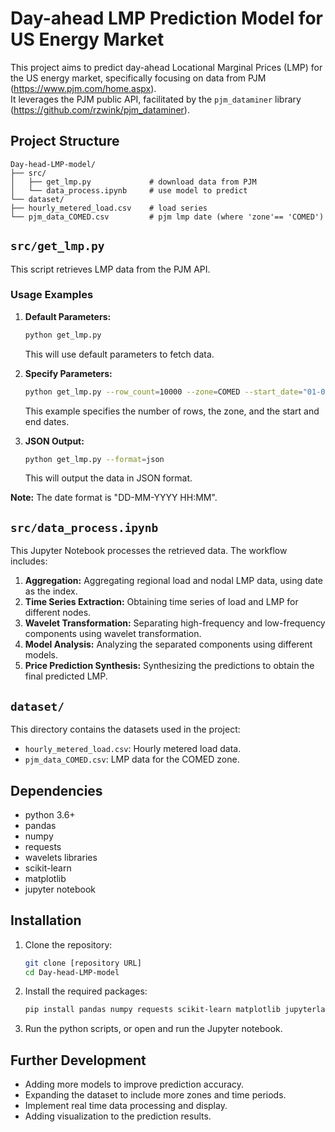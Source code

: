 # Day-ahead LMP Prediction Model for US Energy Market

This project aims to predict day-ahead Locational Marginal Prices (LMP) for the US energy market, specifically focusing on data from PJM (https://www.pjm.com/home.aspx).  
It leverages the PJM public API, facilitated by the `pjm_dataminer` library (https://github.com/rzwink/pjm_dataminer).

## Project Structure
```
Day-head-LMP-model/
├── src/
│   ├── get_lmp.py             # download data from PJM
│   └── data_process.ipynb     # use model to predict
└── dataset/
├── hourly_metered_load.csv    # load series
└── pjm_data_COMED.csv         # pjm lmp date (where 'zone'== 'COMED')
```

## `src/get_lmp.py`

This script retrieves LMP data from the PJM API.

### Usage Examples

1.  **Default Parameters:**

    ```bash
    python get_lmp.py
    ```

    This will use default parameters to fetch data.

2.  **Specify Parameters:**

    ```bash
    python get_lmp.py --row_count=10000 --zone=COMED --start_date="01-09-2024 00:00" --end_date="01-09-2024 23:59"
    ```

    This example specifies the number of rows, the zone, and the start and end dates.

3.  **JSON Output:**

    ```bash
    python get_lmp.py --format=json
    ```

    This will output the data in JSON format.

**Note:** The date format is "DD-MM-YYYY HH:MM".

## `src/data_process.ipynb`

This Jupyter Notebook processes the retrieved data. The workflow includes:

1.  **Aggregation:** Aggregating regional load and nodal LMP data, using date as the index.
2.  **Time Series Extraction:** Obtaining time series of load and LMP for different nodes.
3.  **Wavelet Transformation:** Separating high-frequency and low-frequency components using wavelet transformation.
4.  **Model Analysis:** Analyzing the separated components using different models.
5.  **Price Prediction Synthesis:** Synthesizing the predictions to obtain the final predicted LMP.

## `dataset/`

This directory contains the datasets used in the project:

-   `hourly_metered_load.csv`: Hourly metered load data.
-   `pjm_data_COMED.csv`: LMP data for the COMED zone.

## Dependencies

* python 3.6+
* pandas
* numpy
* requests
* wavelets libraries
* scikit-learn
* matplotlib
* jupyter notebook

## Installation

1.  Clone the repository:

    ```bash
    git clone [repository URL]
    cd Day-head-LMP-model
    ```

2.  Install the required packages:

    ```bash
    pip install pandas numpy requests scikit-learn matplotlib jupyterlab pywavelets
    ```

3.  Run the python scripts, or open and run the Jupyter notebook.

## Further Development

* Adding more models to improve prediction accuracy.
* Expanding the dataset to include more zones and time periods.
* Implement real time data processing and display.
* Adding visualization to the prediction results.
